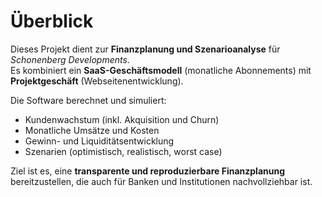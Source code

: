 # Überblick

Dieses Projekt dient zur **Finanzplanung und Szenarioanalyse** für *Schonenberg Developments*.  
Es kombiniert ein **SaaS-Geschäftsmodell** (monatliche Abonnements) mit **Projektgeschäft** (Webseitenentwicklung).  

Die Software berechnet und simuliert:
- Kundenwachstum (inkl. Akquisition und Churn)
- Monatliche Umsätze und Kosten
- Gewinn- und Liquiditätsentwicklung
- Szenarien (optimistisch, realistisch, worst case)

Ziel ist es, eine **transparente und reproduzierbare Finanzplanung** bereitzustellen, die auch für Banken und Institutionen nachvollziehbar ist.